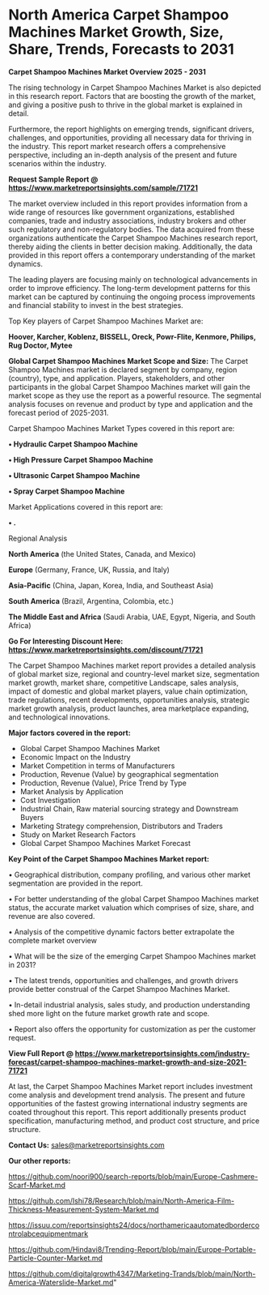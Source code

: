 # North America Carpet Shampoo Machines Market Growth, Size, Share, Trends, Forecasts to 2031

<Strong> Carpet Shampoo Machines Market Overview 2025 - 2031</strong>

The rising technology in Carpet Shampoo Machines Market is also depicted in this research report. Factors that are boosting the growth of the market, and giving a positive push to thrive in the global market is explained in detail.

Furthermore, the report highlights on emerging trends, significant drivers, challenges, and opportunities, providing all necessary data for thriving in the industry. This report market research offers a comprehensive perspective, including an in-depth analysis of the present and future scenarios within the industry.

<strong>Request Sample Report @ <a href=https://www.marketreportsinsights.com/sample/71721>https://www.marketreportsinsights.com/sample/71721</a></strong>

The market overview included in this report provides information from a wide range of resources like government organizations, established companies, trade and industry associations, industry brokers and other such regulatory and non-regulatory bodies. The data acquired from these organizations authenticate the Carpet Shampoo Machines research report, thereby aiding the clients in better decision making. Additionally, the data provided in this report offers a contemporary understanding of the market dynamics.

The leading players are focusing mainly on technological advancements in order to improve efficiency. The long-term development patterns for this market can be captured by continuing the ongoing process improvements and financial stability to invest in the best strategies.

Top Key players of Carpet Shampoo Machines Market are:

<strong>Hoover, Karcher, Koblenz, BISSELL, Oreck, Powr-Flite, Kenmore, Philips, Rug Doctor, Mytee</strong>

<strong><b>Global Carpet Shampoo Machines Market Scope and Size:</b></strong>
The Carpet Shampoo Machines market is declared segment by company, region (country), type, and application. Players, stakeholders, and other participants in the global Carpet Shampoo Machines market will gain the market scope as they use the report as a powerful resource. The segmental analysis focuses on revenue and product by type and application and the forecast period of 2025-2031.

Carpet Shampoo Machines Market Types covered in this report are:

<strong>• Hydraulic Carpet Shampoo Machine

• High Pressure Carpet Shampoo Machine

• Ultrasonic Carpet Shampoo Machine

• Spray Carpet Shampoo Machine</strong>

Market Applications covered in this report are:

<strong>• .</strong> 

Regional Analysis

<strong>North America</strong> (the United States, Canada, and Mexico)

<strong>Europe</strong> (Germany, France, UK, Russia, and Italy)

<strong>Asia-Pacific</strong> (China, Japan, Korea, India, and Southeast Asia)

<strong>South America</strong> (Brazil, Argentina, Colombia, etc.)

<strong>The Middle East and Africa</strong> (Saudi Arabia, UAE, Egypt, Nigeria, and South Africa)

<strong>Go For Interesting Discount Here: <a href=https://www.marketreportsinsights.com/discount/71721>https://www.marketreportsinsights.com/discount/71721</a></strong>

The Carpet Shampoo Machines market report provides a detailed analysis of global market size, regional and country-level market size, segmentation market growth, market share, competitive Landscape, sales analysis, impact of domestic and global market players, value chain optimization, trade regulations, recent developments, opportunities analysis, strategic market growth analysis, product launches, area marketplace expanding, and technological innovations.

<strong><b>Major factors covered in the report:</b></strong>
<ul>
  <li>Global Carpet Shampoo Machines Market </li>
  <li>Economic Impact on the Industry</li>
  <li>Market Competition in terms of Manufacturers</li>
  <li>Production, Revenue (Value) by geographical segmentation</li>
  <li>Production, Revenue (Value), Price Trend by Type</li>
  <li>Market Analysis by Application</li>
  <li>Cost Investigation</li>
  <li>Industrial Chain, Raw material sourcing strategy and Downstream Buyers</li>
  <li>Marketing Strategy comprehension, Distributors and Traders</li>
  <li>Study on Market Research Factors</li>
  <li>Global Carpet Shampoo Machines Market Forecast</li>
</ul>

<strong><b>Key Point of the Carpet Shampoo Machines Market report:</b></strong>

• Geographical distribution, company profiling, and various other market segmentation are provided in the report.

• For better understanding of the global Carpet Shampoo Machines market status, the accurate market valuation which comprises of size, share, and revenue are also covered.

• Analysis of the competitive dynamic factors better extrapolate the complete market overview

• What will be the size of the emerging Carpet Shampoo Machines market in 2031?

• The latest trends, opportunities and challenges, and growth drivers provide better construal of the Carpet Shampoo Machines Market.

• In-detail industrial analysis, sales study, and production understanding shed more light on the future market growth rate and scope.

• Report also offers the opportunity for customization as per the customer request.

<strong><b>View Full Report @ <a href=https://www.marketreportsinsights.com/industry-forecast/carpet-shampoo-machines-market-growth-and-size-2021-71721>https://www.marketreportsinsights.com/industry-forecast/carpet-shampoo-machines-market-growth-and-size-2021-71721</a></b></strong>


At last, the Carpet Shampoo Machines Market report includes investment come analysis and development trend analysis. The present and future opportunities of the fastest growing international industry segments are coated throughout this report. This report additionally presents product specification, manufacturing method, and product cost structure, and price structure.

<strong>Contact Us:</strong>
sales@marketreportsinsights.com

<strong>Our other reports:</strong>

<a href=https://github.com/noori900/search-reports/blob/main/Europe-Cashmere-Scarf-Market.md>https://github.com/noori900/search-reports/blob/main/Europe-Cashmere-Scarf-Market.md</a>

<a href=https://github.com/Ishi78/Research/blob/main/North-America-Film-Thickness-Measurement-System-Market.md>https://github.com/Ishi78/Research/blob/main/North-America-Film-Thickness-Measurement-System-Market.md</a>

<a href=https://issuu.com/reportsinsights24/docs/northamericaautomatedbordercontrolabcequipmentmark>https://issuu.com/reportsinsights24/docs/northamericaautomatedbordercontrolabcequipmentmark</a>

<a href=https://github.com/Hindavi8/Trending-Report/blob/main/Europe-Portable-Particle-Counter-Market.md>https://github.com/Hindavi8/Trending-Report/blob/main/Europe-Portable-Particle-Counter-Market.md</a>

<a href=https://github.com/digitalgrowth4347/Marketing-Trands/blob/main/North-America-Waterslide-Market.md>https://github.com/digitalgrowth4347/Marketing-Trands/blob/main/North-America-Waterslide-Market.md</a>"
